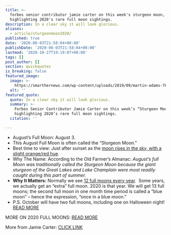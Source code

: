 ```yaml
---
title: >-
  forbes senior contributor jamie carter on this week's sturgeon moon,
  highlighting 2020's rare full moon sightings.
description: In a clear sky it will look glorious.
aliases:
  - article/sturgeonmoon2020/
published: true
date: '2020-08-03T21:58:04+00:00'
publishDate: '2020-08-03T21:58:04+00:00'
lastmod: '2020-10-27T19:19:07+00:00'
tags: []
post_author: []
section: quickquotes
is_breaking: false
featured_image:
  image: >-
    https://smarthernews.com/wp-content/uploads/2019/09/martin-adams-763267-unsplash-min-360x360.jpg
  alt: ''
featured_quote:
  quote: In a clear sky it will look glorious.
  summary: >-
    Forbes Senior Contributor Jamie Carter on this week’s “Sturgeon Moon,”
    highlighting 2020’s rare full moon sightings.
  citation: ''

---
```

*   August’s Full Moon: August 3.
*   This August Full Moon is often called the “Sturgeon Moon.”
*   Best time to view: Just after sunset as the [moon rises in the sky, with a slight orange/red hue](\"https://www.almanac.com/content/full-moon-august\").
*   Why The Name: According to the Old Farmer’s Almanac: _August’s full Moon was traditionally called the Sturgeon Moon because the giant sturgeon of the Great Lakes and Lake Champlain were most readily caught during this part of summer._
*   **Why It Matters:** Normally we see [12 full moons every year](\"https://www.space.com/16830-full-moon-calendar.html\").  Some years, we actually get an “extra” full moon. 2020 is that year. We will get 13 full moons; the second full moon in one month time period is called a “blue moon” – hence the expression, “once in a blue moon.”
*   P.S. October will have two full moons, including one on Halloween night! [READ MORE](\"https://www.usatoday.com/story/news/nation/2020/02/03/full-moon-2020-calendar-supermoons-lunar-eclipses-blue-moons-more/4489314002/\")

MORE ON 2020 FULL MOONS: [READ MORE](\"https://www.usatoday.com/story/news/nation/2020/02/03/full-moon-2020-calendar-supermoons-lunar-eclipses-blue-moons-more/4489314002/\")

More from Jamie Carter: [CLICK LINK](\"https://www.forbes.com/sites/jamiecartereurope/2020/08/02/full-red-moon-sparkles-then-creeps-up-on-the-red-planet-what-to-watch-for-in-the-night-sky-this-week/#5cbd12867b06\")